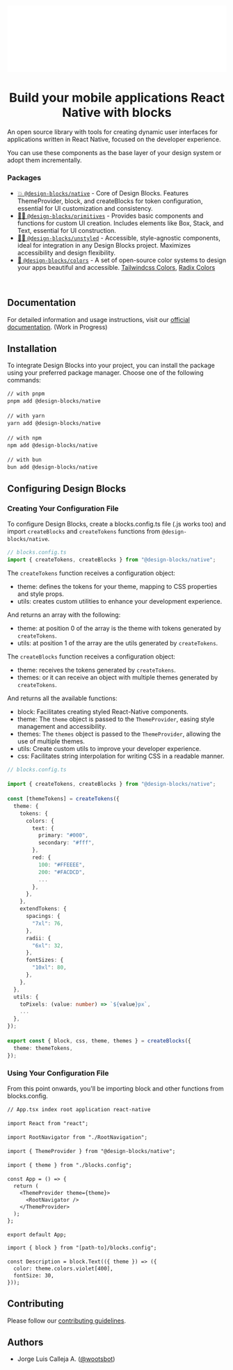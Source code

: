 ![design-blocks](./docs/preview_beta.png)

<h1 align="center">
  Build your mobile applications React Native with blocks
</h1>

An open source library with tools for creating dynamic user interfaces for applications written in React Native, focused on the developer experience.

You can use these components as the base layer of your design system or adopt them incrementally.

### Packages

- [💥 `@design-blocks/native`](https://github.com/openkitrun/design-blocks/tree/main/packages/native) - Core of Design Blocks. Features ThemeProvider, block, and createBlocks for token configuration, essential for UI customization and consistency.
- [🏄‍♀️ `@design-blocks/primitives`](https://github.com/openkitrun/design-blocks/tree/main/packages/%40blocks-primitives) -
  Provides basic components and functions for custom UI creation. Includes elements like Box, Stack, and Text, essential for UI construction.
- [🏄‍♀️ `@design-blocks/unstyled`](https://github.com/openkitrun/design-blocks/tree/main/packages/%40blocks-unstyled) -
  Accessible, style-agnostic components, ideal for integration in any Design Blocks project. Maximizes accessibility and design flexibility.
- [💅 `@design-blocks/colors`](https://github.com/openkitrun/design-blocks/tree/main/packages/%40blocks-colors) - A set of
  open-source color systems to design your apps beautiful and accessible.
  [Tailwindcss Colors](https://tailwindcss.com/docs/customizing-colors), [Radix Colors](https://www.radix-ui.com/colors)

<br/>

## Documentation

For detailed information and usage instructions, visit our [official documentation](https://designblocks.dev). (Work in Progress)

## Installation

To integrate Design Blocks into your project, you can install the package using your preferred package manager. Choose one of the following commands:

```sh
// with pnpm
pnpm add @design-blocks/native

// with yarn
yarn add @design-blocks/native

// with npm
npm add @design-blocks/native

// with bun
bun add @design-blocks/native
```

## Configuring Design Blocks

### Creating Your Configuration File

To configure Design Blocks, create a blocks.config.ts file (.js works too) and import `createBlocks` and `createTokens` functions from `@design-blocks/native`.

```ts
// blocks.config.ts
import { createTokens, createBlocks } from "@design-blocks/native";
```

The `createTokens` function receives a configuration object:

- theme: defines the tokens for your theme, mapping to CSS properties and style props.
- utils: creates custom utilities to enhance your development experience.

And returns an array with the following:

- theme: at position 0 of the array is the theme with tokens generated by `createTokens`.
- utils: at position 1 of the array are the utils generated by `createTokens`.

The `createBlocks` function receives a configuration object:

- theme: receives the tokens generated by `createTokens`.
- themes: or it can receive an object with multiple themes generated by `createTokens`.

And returns all the available functions:

- block: Facilitates creating styled React-Native components.
- theme: The `theme` object is passed to the `ThemeProvider`, easing style management and accessibility.
- themes: The `themes` object is passed to the `ThemeProvider`, allowing the use of multiple themes.
- utils: Create custom utils to improve your developer experience.
- css: Facilitates string interpolation for writing CSS in a readable manner.

```ts
// blocks.config.ts

import { createTokens, createBlocks } from "@design-blocks/native";

const [themeTokens] = createTokens({
  theme: {
    tokens: {
      colors: {
        text: {
          primary: "#000",
          secondary: "#fff",
        },
        red: {
          100: "#FFEEEE",
          200: "#FACDCD",
          ...
        },
      },
    },
    extendTokens: {
      spacings: {
        "7xl": 76,
      },
      radii: {
        "6xl": 32,
      },
      fontSizes: {
        "10xl": 80,
      },
    },
  },
  utils: {
    toPixels: (value: number) => `${value}px`,
    ...
  },
});

export const { block, css, theme, themes } = createBlocks({
  theme: themeTokens,
});
```

### Using Your Configuration File

From this point onwards, you'll be importing block and other functions from blocks.config.

```tsx
// App.tsx index root application react-native

import React from "react";

import RootNavigator from "./RootNavigation";

import { ThemeProvider } from "@design-blocks/native";

import { theme } from "./blocks.config";

const App = () => {
  return (
    <ThemeProvider theme={theme}>
      <RootNavigator />
    </ThemeProvider>
  );
};

export default App;
```

```tsx
import { block } from "[path-to]/blocks.config";

const Description = block.Text(({ theme }) => ({
  color: theme.colors.violet[400],
  fontSize: 30,
}));
```

## Contributing

Please follow our [contributing guidelines](./.github/CONTRIBUTING.md).

## Authors

- Jorge Luis Calleja A. ([@wootsbot](https://twitter.com/wootsbot))
